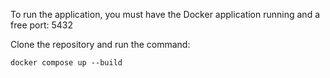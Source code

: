 To run the application, you must have the Docker application running and a free port: 5432

Clone the repository and run the command:

`docker compose up --build`

